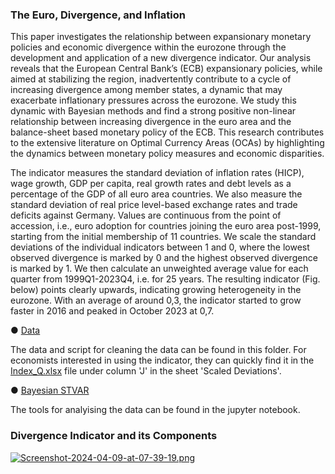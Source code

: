### The Euro, Divergence, and Inflation

This paper investigates the relationship between expansionary monetary policies and economic divergence within the eurozone through the development and application of a new divergence indicator. Our analysis reveals that the European Central Bank’s (ECB) expansionary policies, while aimed at stabilizing the region, inadvertently contribute to a cycle of increasing divergence among member states, a dynamic that may exacerbate inflationary pressures across the eurozone. We study this dynamic with Bayesian methods and find a strong positive non-linear relationship between increasing divergence in the euro area and the balance-sheet based monetary policy of the ECB. This research contributes to the extensive literature on Optimal Currency Areas (OCAs) by highlighting the dynamics between monetary policy measures and economic disparities.

The indicator measures the standard deviation of inflation rates (HICP), wage growth, GDP per capita, real growth rates and debt levels as a percentage of the GDP of all euro area countries. We also measure the standard deviation of real price level-based exchange rates and trade deficits against Germany. Values are continuous from the point of accession, i.e., euro adoption for countries joining the euro area post-1999, starting from the initial membership of 11 countries. We scale the standard deviations of the individual indicators between 1 and 0, where the lowest observed divergence is marked by 0 and the highest observed divergence is marked by 1. We then calculate an unweighted average value for each quarter from 1999Q1-2023Q4, i.e. for 25 years. The resulting indicator (Fig. below) points clearly upwards, indicating growing heterogeneity in the eurozone. With an average of around 0,3, the indicator started to grow faster in 2016 and peaked in October 2023 at 0,7.

● [Data](https://github.com/Moritz-Pfeifer/Divergence-Indicator/tree/main/Data) 

The data and script for cleaning the data can be found in this folder. For economists interested in using the indicator, they can quickly find it in the [Index_Q.xlsx](https://github.com/Moritz-Pfeifer/Divergence-Indicator/blob/main/Data/Index_Q.xlsx) file under column 'J' in the sheet 'Scaled Deviations'. 

● [Bayesian STVAR](https://github.com/Moritz-Pfeifer/Divergence-Indicator/blob/main/Divergenz.ipynb)

The tools for analyising the data can be found in the jupyter notebook. 

### Divergence Indicator and its Components
[![Screenshot-2024-04-09-at-07-39-19.png](https://i.postimg.cc/Bbcj0kxX/Screenshot-2024-04-09-at-07-39-19.png)](https://postimg.cc/jn2x683b)
